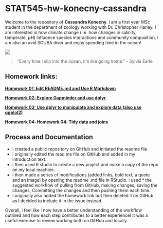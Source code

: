 # STAT545-hw-konecny-cassandra

Welcome to the repository of **Cassandra Konecny**. I am a first year MSc student in the department of zoology working with Dr. Christopher Harley. I am interested in how climate change (i.e. how changes in salinity, temperate, pH) influence species interactions and community composition. I am also an avid SCUBA diver and enjoy spending time in the ocean!

![](http://diveubc.com/wp-content/uploads/2014/04/Cass.jpg)


> "Every time I slip into the ocean, it's like going home."  - Sylvia Earle 

## Homework links:

[**Homework 01: Edit README.md and Use R Markdown**](https://github.com/CassKon/STAT545-hw-konecny-cassandra/blob/ce817abed6e02f0f7682aba0d55e43e72cd43fd6/hw-1/hw01_gapminder.md)

[**Homework 02: Explore Gapminder and use dplyr**](https://github.com/CassKon/STAT545-hw-konecny-cassandra/blob/ce817abed6e02f0f7682aba0d55e43e72cd43fd6/hw-2/hw_02_gapminder_dplyr.md)

[**Homework 03: Use dplyr to manipulate and explore data (also use ggplot2)**](https://github.com/CassKon/STAT545-hw-konecny-cassandra/blob/ce817abed6e02f0f7682aba0d55e43e72cd43fd6/hw-3/HW-03.md)

[**Homework 04: Homework 04: Tidy data and joins**](https://github.com/CassKon/STAT545-hw-konecny-cassandra/blob/ce817abed6e02f0f7682aba0d55e43e72cd43fd6/hw-4/hw-4.md)



## Process and Documentation

* I created a public repository on GitHub and initiated the readme file 
* I originally edited the read me file on GitHub and added in my introduction text.
* I then used R studio to create a new project and make a copy of the repo on my local machine.
* I then made a series of modifications (added links, bold text, a quote and an image) by opening the readme .md file in RStudio. I used * the suggested workflow of pulling from GitHub, making changes, saving the changes, Committing the changes and then pushing them each time.
* I originally also added the homework link but then deleted it on GitHub as I decided to include it in the issue instead.

Overall, I feel like I now have a better understanding of the workflow outlined and how each step contributes to a better experience! It was a useful exercise to review working both on GitHub and locally.
